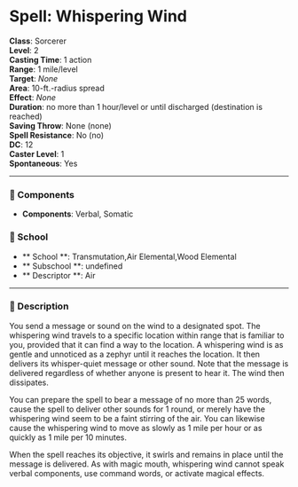 
# Spell: Whispering Wind
**Class**: Sorcerer  
**Level**: 2  
**Casting Time**: 1 action  
**Range**: 1 mile/level  
**Target**: _None_  
**Area**: 10-ft.-radius spread  
**Effect**: _None_  
**Duration**: no more than 1 hour/level or until discharged (destination is reached)  
**Saving Throw**: None (none)  
**Spell Resistance**: No (no)  
**DC**: 12  
**Caster Level**: 1  
**Spontaneous**: Yes

---

### 🔮 Components
- **Components**: Verbal, Somatic

### 🏫 School
- ** School **: Transmutation,Air Elemental,Wood Elemental
- ** Subschool **: undefined
- ** Descriptor **: Air
---

### 📜 Description
You send a message or sound on the wind to a designated spot. The whispering wind travels to a specific location within range that is familiar to you, provided that it can find a way to the location. A whispering wind is as gentle and unnoticed as a zephyr until it reaches the location. It then delivers its whisper-quiet message or other sound. Note that the message is delivered regardless of whether anyone is present to hear it. The wind then dissipates.

You can prepare the spell to bear a message of no more than 25 words, cause the spell to deliver other sounds for 1 round, or merely have the whispering wind seem to be a faint stirring of the air. You can likewise cause the whispering wind to move as slowly as 1 mile per hour or as quickly as 1 mile per 10 minutes.

When the spell reaches its objective, it swirls and remains in place until the message is delivered. As with magic mouth, whispering wind cannot speak verbal components, use command words, or activate magical effects.

